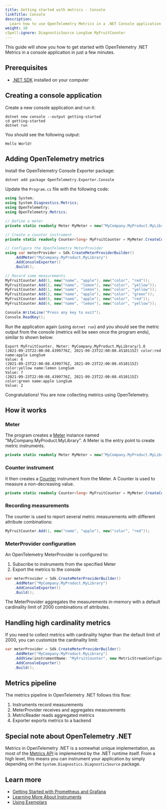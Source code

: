 ```yaml
---
title: Getting started with metrics - Console
linkTitle: Console
description:
  Learn how to use OpenTelemetry Metrics in a .NET Console application
weight: 10
cSpell:ignore: DiagnosticSource LongSum MyFruitCounter
---
```


This guide will show you how to get started with OpenTelemetry .NET Metrics in a
console application in just a few minutes.

## Prerequisites

- [.NET SDK](https://dotnet.microsoft.com/download) installed on your computer

## Creating a console application

Create a new console application and run it:

```shell
dotnet new console --output getting-started
cd getting-started
dotnet run
```

You should see the following output:

```text
Hello World!
```

## Adding OpenTelemetry metrics

Install the OpenTelemetry Console Exporter package:

```shell
dotnet add package OpenTelemetry.Exporter.Console
```

Update the `Program.cs` file with the following code:

```csharp
using System;
using System.Diagnostics.Metrics;
using OpenTelemetry;
using OpenTelemetry.Metrics;

// Define a meter
private static readonly Meter MyMeter = new("MyCompany.MyProduct.MyLibrary", "1.0");

// Create a counter instrument
private static readonly Counter<long> MyFruitCounter = MyMeter.CreateCounter<long>("MyFruitCounter", "fruit", "Counts fruit by name and color");

// Configure the OpenTelemetry MeterProvider
using var meterProvider = Sdk.CreateMeterProviderBuilder()
    .AddMeter("MyCompany.MyProduct.MyLibrary")
    .AddConsoleExporter()
    .Build();

// Record some measurements
MyFruitCounter.Add(1, new("name", "apple"), new("color", "red"));
MyFruitCounter.Add(2, new("name", "lemon"), new("color", "yellow"));
MyFruitCounter.Add(1, new("name", "lemon"), new("color", "yellow"));
MyFruitCounter.Add(2, new("name", "apple"), new("color", "green"));
MyFruitCounter.Add(5, new("name", "apple"), new("color", "red"));
MyFruitCounter.Add(4, new("name", "lemon"), new("color", "yellow"));

Console.WriteLine("Press any key to exit");
Console.ReadKey();
```

Run the application again (using `dotnet run`) and you should see the metric
output from the console (metrics will be seen once the program ends), similar to
shown below:

```text
Export MyFruitCounter, Meter: MyCompany.MyProduct.MyLibrary/1.0
(2021-09-23T22:00:08.4399776Z, 2021-09-23T22:00:08.4510115Z) color:red name:apple LongSum
Value: 6
(2021-09-23T22:00:08.4399776Z, 2021-09-23T22:00:08.4510115Z) color:yellow name:lemon LongSum
Value: 7
(2021-09-23T22:00:08.4399776Z, 2021-09-23T22:00:08.4510115Z) color:green name:apple LongSum
Value: 2
```

Congratulations! You are now collecting metrics using OpenTelemetry.

## How it works

### Meter

The program creates a [Meter](/docs/specs/otel/metrics/api/#meter) instance
named "MyCompany.MyProduct.MyLibrary". A Meter is the entry point to create
metric instruments.

```csharp
private static readonly Meter MyMeter = new("MyCompany.MyProduct.MyLibrary", "1.0");
```

### Counter instrument

It then creates a [Counter](/docs/specs/otel/metrics/api/#counter) instrument
from the Meter. A Counter is used to measure a non-decreasing value.

```csharp
private static readonly Counter<long> MyFruitCounter = MyMeter.CreateCounter<long>("MyFruitCounter");
```

### Recording measurements

The counter is used to report several metric measurements with different
attribute combinations:

```csharp
MyFruitCounter.Add(1, new("name", "apple"), new("color", "red"));
```

### MeterProvider configuration

An OpenTelemetry MeterProvider is configured to:

1. Subscribe to instruments from the specified Meter
2. Export the metrics to the console

```csharp
var meterProvider = Sdk.CreateMeterProviderBuilder()
    .AddMeter("MyCompany.MyProduct.MyLibrary")
    .AddConsoleExporter()
    .Build();
```

The MeterProvider aggregates the measurements in-memory with a default
cardinality limit of 2000 combinations of attributes.

## Handling high cardinality metrics

If you need to collect metrics with cardinality higher than the default limit of
2000, you can customize the cardinality limit:

```csharp
var meterProvider = Sdk.CreateMeterProviderBuilder()
    .AddMeter("MyCompany.MyProduct.MyLibrary")
    .AddView(instrumentName: "MyFruitCounter", new MetricStreamConfiguration { CardinalityLimit = 10 })
    .AddConsoleExporter()
    .Build();
```

## Metrics pipeline

The metrics pipeline in OpenTelemetry .NET follows this flow:

1. Instruments record measurements
2. MeterProvider receives and aggregates measurements
3. MetricReader reads aggregated metrics
4. Exporter exports metrics to a backend

## Special note about OpenTelemetry .NET

Metrics in OpenTelemetry .NET is a somewhat unique implementation, as most of
the [Metrics API](/docs/specs/otel/metrics/api/) is implemented by the .NET
runtime itself. From a high level, this means you can instrument your
application by simply depending on the `System.Diagnostics.DiagnosticSource`
package.

## Learn more

- [Getting Started with Prometheus and Grafana](/docs/languages/dotnet/metrics/getting-started-prometheus-grafana/)
- [Learning More About Instruments](/docs/languages/dotnet/metrics/instruments/)
- [Using Exemplars](/docs/languages/dotnet/metrics/exemplars/)
